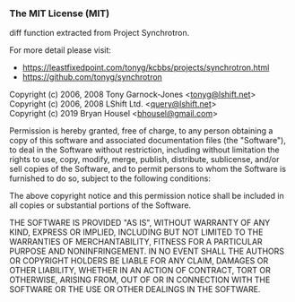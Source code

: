 ### The MIT License (MIT)

diff function extracted from Project Synchrotron.

For more detail please visit:
- https://leastfixedpoint.com/tonyg/kcbbs/projects/synchrotron.html
- https://github.com/tonyg/synchrotron

Copyright (c) 2006, 2008 Tony Garnock-Jones &lt;tonyg@lshift.net&gt;<br/>
Copyright (c) 2006, 2008 LShift Ltd. &lt;query@lshift.net&gt;<br/>
Copyright (c) 2019 Bryan Housel &lt;bhousel@gmail.com&gt;<br/>

Permission is hereby granted, free of charge, to any person
obtaining a copy of this software and associated documentation files
(the "Software"), to deal in the Software without restriction,
including without limitation the rights to use, copy, modify, merge,
publish, distribute, sublicense, and/or sell copies of the Software,
and to permit persons to whom the Software is furnished to do so,
subject to the following conditions:

The above copyright notice and this permission notice shall be
included in all copies or substantial portions of the Software.

THE SOFTWARE IS PROVIDED "AS IS", WITHOUT WARRANTY OF ANY KIND,
EXPRESS OR IMPLIED, INCLUDING BUT NOT LIMITED TO THE WARRANTIES OF
MERCHANTABILITY, FITNESS FOR A PARTICULAR PURPOSE AND
NONINFRINGEMENT. IN NO EVENT SHALL THE AUTHORS OR COPYRIGHT HOLDERS
BE LIABLE FOR ANY CLAIM, DAMAGES OR OTHER LIABILITY, WHETHER IN AN
ACTION OF CONTRACT, TORT OR OTHERWISE, ARISING FROM, OUT OF OR IN
CONNECTION WITH THE SOFTWARE OR THE USE OR OTHER DEALINGS IN THE
SOFTWARE.
